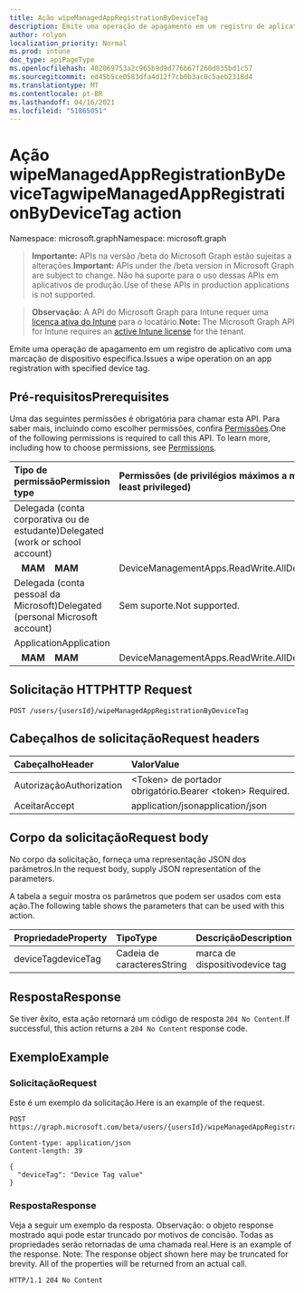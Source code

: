 ```yaml
---
title: Ação wipeManagedAppRegistrationByDeviceTag
description: Emite uma operação de apagamento em um registro de aplicativo com uma marcação de dispositivo específica.
author: rolyon
localization_priority: Normal
ms.prod: intune
doc_type: apiPageType
ms.openlocfilehash: 402069753a2c965b9d9d776b67f260d835bd1c57
ms.sourcegitcommit: ed45b5ce0583dfa4d12f7cb0b3ac0c5aeb2318d4
ms.translationtype: MT
ms.contentlocale: pt-BR
ms.lasthandoff: 04/16/2021
ms.locfileid: "51865051"
---
```

# <a name="wipemanagedappregistrationbydevicetag-action"></a><span data-ttu-id="5df5e-103">Ação wipeManagedAppRegistrationByDeviceTag</span><span class="sxs-lookup"><span data-stu-id="5df5e-103">wipeManagedAppRegistrationByDeviceTag action</span></span>

<span data-ttu-id="5df5e-104">Namespace: microsoft.graph</span><span class="sxs-lookup"><span data-stu-id="5df5e-104">Namespace: microsoft.graph</span></span>

> <span data-ttu-id="5df5e-105">**Importante:** APIs na versão /beta do Microsoft Graph estão sujeitas a alterações.</span><span class="sxs-lookup"><span data-stu-id="5df5e-105">**Important:** APIs under the /beta version in Microsoft Graph are subject to change.</span></span> <span data-ttu-id="5df5e-106">Não há suporte para o uso dessas APIs em aplicativos de produção.</span><span class="sxs-lookup"><span data-stu-id="5df5e-106">Use of these APIs in production applications is not supported.</span></span>

> <span data-ttu-id="5df5e-107">**Observação:** A API do Microsoft Graph para Intune requer uma [licença ativa do Intune](https://go.microsoft.com/fwlink/?linkid=839381) para o locatário.</span><span class="sxs-lookup"><span data-stu-id="5df5e-107">**Note:** The Microsoft Graph API for Intune requires an [active Intune license](https://go.microsoft.com/fwlink/?linkid=839381) for the tenant.</span></span>

<span data-ttu-id="5df5e-108">Emite uma operação de apagamento em um registro de aplicativo com uma marcação de dispositivo específica.</span><span class="sxs-lookup"><span data-stu-id="5df5e-108">Issues a wipe operation on an app registration with specified device tag.</span></span>

## <a name="prerequisites"></a><span data-ttu-id="5df5e-109">Pré-requisitos</span><span class="sxs-lookup"><span data-stu-id="5df5e-109">Prerequisites</span></span>

<span data-ttu-id="5df5e-p102">Uma das seguintes permissões é obrigatória para chamar esta API. Para saber mais, incluindo como escolher permissões, confira [Permissões](/graph/permissions-reference).</span><span class="sxs-lookup"><span data-stu-id="5df5e-p102">One of the following permissions is required to call this API. To learn more, including how to choose permissions, see [Permissions](/graph/permissions-reference).</span></span>

|<span data-ttu-id="5df5e-112">Tipo de permissão</span><span class="sxs-lookup"><span data-stu-id="5df5e-112">Permission type</span></span>|<span data-ttu-id="5df5e-113">Permissões (de privilégios máximos a mínimos)</span><span class="sxs-lookup"><span data-stu-id="5df5e-113">Permissions (from most to least privileged)</span></span>|
|:---|:---|
|<span data-ttu-id="5df5e-114">Delegada (conta corporativa ou de estudante)</span><span class="sxs-lookup"><span data-stu-id="5df5e-114">Delegated (work or school account)</span></span>||
| <span data-ttu-id="5df5e-115">&nbsp;&nbsp; **MAM**</span><span class="sxs-lookup"><span data-stu-id="5df5e-115">&nbsp; &nbsp; **MAM**</span></span> | <span data-ttu-id="5df5e-116">DeviceManagementApps.ReadWrite.All</span><span class="sxs-lookup"><span data-stu-id="5df5e-116">DeviceManagementApps.ReadWrite.All</span></span>|
|<span data-ttu-id="5df5e-117">Delegada (conta pessoal da Microsoft)</span><span class="sxs-lookup"><span data-stu-id="5df5e-117">Delegated (personal Microsoft account)</span></span>|<span data-ttu-id="5df5e-118">Sem suporte.</span><span class="sxs-lookup"><span data-stu-id="5df5e-118">Not supported.</span></span>|
|<span data-ttu-id="5df5e-119">Application</span><span class="sxs-lookup"><span data-stu-id="5df5e-119">Application</span></span>||
| <span data-ttu-id="5df5e-120">&nbsp;&nbsp; **MAM**</span><span class="sxs-lookup"><span data-stu-id="5df5e-120">&nbsp; &nbsp; **MAM**</span></span> | <span data-ttu-id="5df5e-121">DeviceManagementApps.ReadWrite.All</span><span class="sxs-lookup"><span data-stu-id="5df5e-121">DeviceManagementApps.ReadWrite.All</span></span>|

## <a name="http-request"></a><span data-ttu-id="5df5e-122">Solicitação HTTP</span><span class="sxs-lookup"><span data-stu-id="5df5e-122">HTTP Request</span></span>
<!-- {
  "blockType": "ignored"
}
-->
``` http
POST /users/{usersId}/wipeManagedAppRegistrationByDeviceTag
```

## <a name="request-headers"></a><span data-ttu-id="5df5e-123">Cabeçalhos de solicitação</span><span class="sxs-lookup"><span data-stu-id="5df5e-123">Request headers</span></span>

|<span data-ttu-id="5df5e-124">Cabeçalho</span><span class="sxs-lookup"><span data-stu-id="5df5e-124">Header</span></span>|<span data-ttu-id="5df5e-125">Valor</span><span class="sxs-lookup"><span data-stu-id="5df5e-125">Value</span></span>|
|:---|:---|
|<span data-ttu-id="5df5e-126">Autorização</span><span class="sxs-lookup"><span data-stu-id="5df5e-126">Authorization</span></span>|<span data-ttu-id="5df5e-127">&lt;Token&gt; de portador obrigatório.</span><span class="sxs-lookup"><span data-stu-id="5df5e-127">Bearer &lt;token&gt; Required.</span></span>|
|<span data-ttu-id="5df5e-128">Aceitar</span><span class="sxs-lookup"><span data-stu-id="5df5e-128">Accept</span></span>|<span data-ttu-id="5df5e-129">application/json</span><span class="sxs-lookup"><span data-stu-id="5df5e-129">application/json</span></span>|

## <a name="request-body"></a><span data-ttu-id="5df5e-130">Corpo da solicitação</span><span class="sxs-lookup"><span data-stu-id="5df5e-130">Request body</span></span>

<span data-ttu-id="5df5e-131">No corpo da solicitação, forneça uma representação JSON dos parâmetros.</span><span class="sxs-lookup"><span data-stu-id="5df5e-131">In the request body, supply JSON representation of the parameters.</span></span>

<span data-ttu-id="5df5e-132">A tabela a seguir mostra os parâmetros que podem ser usados com esta ação.</span><span class="sxs-lookup"><span data-stu-id="5df5e-132">The following table shows the parameters that can be used with this action.</span></span>

|<span data-ttu-id="5df5e-133">Propriedade</span><span class="sxs-lookup"><span data-stu-id="5df5e-133">Property</span></span>|<span data-ttu-id="5df5e-134">Tipo</span><span class="sxs-lookup"><span data-stu-id="5df5e-134">Type</span></span>|<span data-ttu-id="5df5e-135">Descrição</span><span class="sxs-lookup"><span data-stu-id="5df5e-135">Description</span></span>|
|:---|:---|:---|
|<span data-ttu-id="5df5e-136">deviceTag</span><span class="sxs-lookup"><span data-stu-id="5df5e-136">deviceTag</span></span>|<span data-ttu-id="5df5e-137">Cadeia de caracteres</span><span class="sxs-lookup"><span data-stu-id="5df5e-137">String</span></span>|<span data-ttu-id="5df5e-138">marca de dispositivo</span><span class="sxs-lookup"><span data-stu-id="5df5e-138">device tag</span></span>|

## <a name="response"></a><span data-ttu-id="5df5e-139">Resposta</span><span class="sxs-lookup"><span data-stu-id="5df5e-139">Response</span></span>

<span data-ttu-id="5df5e-140">Se tiver êxito, esta ação retornará um código de resposta `204 No Content`.</span><span class="sxs-lookup"><span data-stu-id="5df5e-140">If successful, this action returns a `204 No Content` response code.</span></span>

## <a name="example"></a><span data-ttu-id="5df5e-141">Exemplo</span><span class="sxs-lookup"><span data-stu-id="5df5e-141">Example</span></span>

### <a name="request"></a><span data-ttu-id="5df5e-142">Solicitação</span><span class="sxs-lookup"><span data-stu-id="5df5e-142">Request</span></span>

<span data-ttu-id="5df5e-143">Este é um exemplo da solicitação.</span><span class="sxs-lookup"><span data-stu-id="5df5e-143">Here is an example of the request.</span></span>

``` http
POST https://graph.microsoft.com/beta/users/{usersId}/wipeManagedAppRegistrationByDeviceTag

Content-type: application/json
Content-length: 39

{
  "deviceTag": "Device Tag value"
}
```

### <a name="response"></a><span data-ttu-id="5df5e-144">Resposta</span><span class="sxs-lookup"><span data-stu-id="5df5e-144">Response</span></span>

<span data-ttu-id="5df5e-p103">Veja a seguir um exemplo da resposta. Observação: o objeto response mostrado aqui pode estar truncado por motivos de concisão. Todas as propriedades serão retornadas de uma chamada real.</span><span class="sxs-lookup"><span data-stu-id="5df5e-p103">Here is an example of the response. Note: The response object shown here may be truncated for brevity. All of the properties will be returned from an actual call.</span></span>

``` http
HTTP/1.1 204 No Content
```













